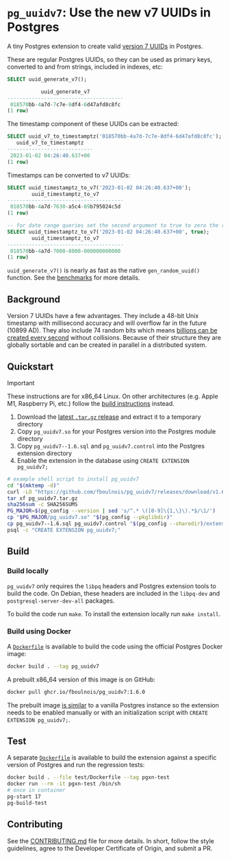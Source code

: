 # `pg_uuidv7`: Use the new v7 UUIDs in Postgres

A tiny Postgres extension to create valid [version 7 UUIDs](https://www.ietf.org/archive/id/draft-ietf-uuidrev-rfc4122bis-00.html#name-uuid-version-7)
in Postgres.

These are regular Postgres UUIDs, so they can be used as primary keys, converted
to and from strings, included in indexes, etc:

```sql
SELECT uuid_generate_v7();

           uuid_generate_v7           
--------------------------------------
 018570bb-4a7d-7c7e-8df4-6d47afd8c8fc
(1 row)
```

The timestamp component of these UUIDs can be extracted:

```sql
SELECT uuid_v7_to_timestamptz('018570bb-4a7d-7c7e-8df4-6d47afd8c8fc');
   uuid_v7_to_timestamptz
----------------------------
 2023-01-02 04:26:40.637+00
(1 row)
```

Timestamps can be converted to v7 UUIDs:

```sql
SELECT uuid_timestamptz_to_v7('2023-01-02 04:26:40.637+00');
        uuid_timestamptz_to_v7
--------------------------------------
 018570bb-4a7d-7630-a5c4-89b795024c5d
(1 row)

-- for date range queries set the second argument to true to zero the random bits
SELECT uuid_timestamptz_to_v7('2023-01-02 04:26:40.637+00', true);
        uuid_timestamptz_to_v7
--------------------------------------
 018570bb-4a7d-7000-8000-000000000000
(1 row)
```

`uuid_generate_v7()` is nearly as fast as the native `gen_random_uuid()`
function. See the [benchmarks](BENCHMARKS.md) for more details.

## Background

Version 7 UUIDs have a few advantages. They include a 48-bit Unix timestamp with
millisecond accuracy and will overflow far in the future (10899 AD). They also
include 74 random bits which means [billions can be created every second](https://en.wikipedia.org/wiki/Birthday_problem#Probability_table)
without collisions. Because of their structure they are globally sortable and
can be created in parallel in a distributed system.

## Quickstart

> [!IMPORTANT]
> These instructions are for x86_64 Linux. On other architectures (e.g. Apple
M1, Raspberry Pi, etc.) follow the [build instructions](#build) instead.

1. Download the [latest `.tar.gz` release](https://github.com/fboulnois/pg_uuidv7/releases)
and extract it to a temporary directory
2. Copy `pg_uuidv7.so` for your Postgres version into the Postgres module
directory
3. Copy `pg_uuidv7--1.6.sql` and `pg_uuidv7.control` into the Postgres extension
directory
4. Enable the extension in the database using `CREATE EXTENSION pg_uuidv7;`

```sh
# example shell script to install pg_uuidv7
cd "$(mktemp -d)"
curl -LO "https://github.com/fboulnois/pg_uuidv7/releases/download/v1.6.0/{pg_uuidv7.tar.gz,SHA256SUMS}"
tar xf pg_uuidv7.tar.gz
sha256sum -c SHA256SUMS
PG_MAJOR=$(pg_config --version | sed 's/^.* \([0-9]\{1,\}\).*$/\1/')
cp "$PG_MAJOR/pg_uuidv7.so" "$(pg_config --pkglibdir)"
cp pg_uuidv7--1.6.sql pg_uuidv7.control "$(pg_config --sharedir)/extension"
psql -c "CREATE EXTENSION pg_uuidv7;"
```

## Build

### Build locally

`pg_uuidv7` only requires the `libpq` headers and Postgres extension tools to
build the code. On Debian, these headers are included in the `libpq-dev` and
`postgresql-server-dev-all` packages.

To build the code run `make`. To install the extension locally run `make install`.

### Build using Docker

A [`Dockerfile`](Dockerfile) is available to build the code using the official
Postgres Docker image:

```sh
docker build . --tag pg_uuidv7
```

A prebuilt x86_64 version of this image is on GitHub:

```sh
docker pull ghcr.io/fboulnois/pg_uuidv7:1.6.0
```

The prebuilt image [is similar](https://github.com/fboulnois/pg_uuidv7/pull/29#issuecomment-1996102946)
to a vanilla Postgres instance so the extension needs to be enabled manually or
with an initialization script with `CREATE EXTENSION pg_uuidv7;`.

## Test

A separate [`Dockerfile`](test/Dockerfile) is available to build the extension
against a specific version of Postgres and run the regression tests:

```sh
docker build . --file test/Dockerfile --tag pgxn-test
docker run --rm -it pgxn-test /bin/sh
# once in container
pg-start 17
pg-build-test
```

## Contributing

See the [CONTRIBUTING.md](CONTRIBUTING.md) file for more details. In short,
follow the style guidelines, agree to the Developer Certificate of Origin, and
submit a PR.
